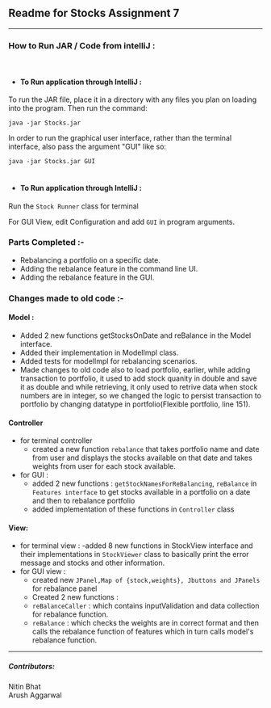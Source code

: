 ## Readme for Stocks Assignment 7
<hr>

### How to Run JAR / Code from intelliJ :
<br/>

- #### To Run application through IntelliJ :

To run the JAR file, place it in a directory with any files you plan on loading into the program. Then run the command:

```java -jar Stocks.jar```

In order to run the graphical user interface, rather than the terminal interface, also pass the argument "GUI" like so:

```java -jar Stocks.jar GUI```
<br/>
<br/>
- #### To Run application through IntelliJ : 
    
Run the ```Stock Runner``` class for terminal
    
For GUI View, edit Configuration and add ```GUI``` in program arguments.

### Parts Completed :-
- Rebalancing a portfolio on a specific date.
- Adding the rebalance feature in the command line UI.
- Adding the rebalance feature in the GUI.

### Changes made to old code :-

#### Model : 
   - Added 2 new functions getStocksOnDate and reBalance in the Model interface.
   - Added their implementation in ModelImpl class.
   - Added tests for modelImpl for rebalancing scenarios.
   - Made changes to old code also to load portfolio, earlier, while adding transaction to portfolio, it used to add stock quanity in double and save it as double and while retrieving, it only used to retrive data when stock numbers are in integer, so we changed the logic to persist transaction to portfolio by changing datatype in portfolio(Flexible portfolio, line 151).

#### Controller
   - for terminal controller
     - created a new function ```rebalance``` that takes portfolio name and date from user and displays the stocks available on that date and takes weights from user for each stock available.
   - for GUI : 
     - added 2 new functions : ```getStockNamesForReBalancing```, ```reBalance``` in ```Features interface``` to get stocks available in a portfolio on a date and then to rebalance portfolio
     - added implementation of these functions in ```Controller``` class

#### View:
   - for terminal view : 
         -added 8 new functions in StockView interface and their implementations in ```StockViewer``` class to basically print the error message and stocks and other information.
   - for GUI view : 
     - created new ```JPanel,Map of {stock,weights}, Jbuttons and JPanels``` for rebalance panel
     - Created 2 new functions : 
     - ```reBalanceCaller``` : which contains inputValidation and data collection for rebalance function.
     - ```reBalance``` : which checks the weights are in correct format and then calls the rebalance function of features which in turn calls model's rebalance function.


<hr>

<h5>Contributors:</h5> 

Nitin Bhat
<br>
Arush Aggarwal
